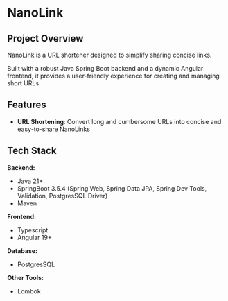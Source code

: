 # NanoLink

## Project Overview
NanoLink is a URL shortener designed to simplify sharing concise links.

Built with a robust Java Spring Boot backend and a dynamic Angular frontend, 
it provides a user-friendly experience for creating and managing short URLs.
## Features
- **URL Shortening**: Convert long and cumbersome URLs into concise and easy-to-share NanoLinks

## Tech Stack
**Backend:**
- Java 21+
- SpringBoot 3.5.4 (Spring Web, Spring Data JPA, Spring Dev Tools, Validation, PostgresSQL Driver)
- Maven

**Frontend:**
- Typescript
- Angular 19+

**Database:**
- PostgresSQL

**Other Tools:**
- Lombok